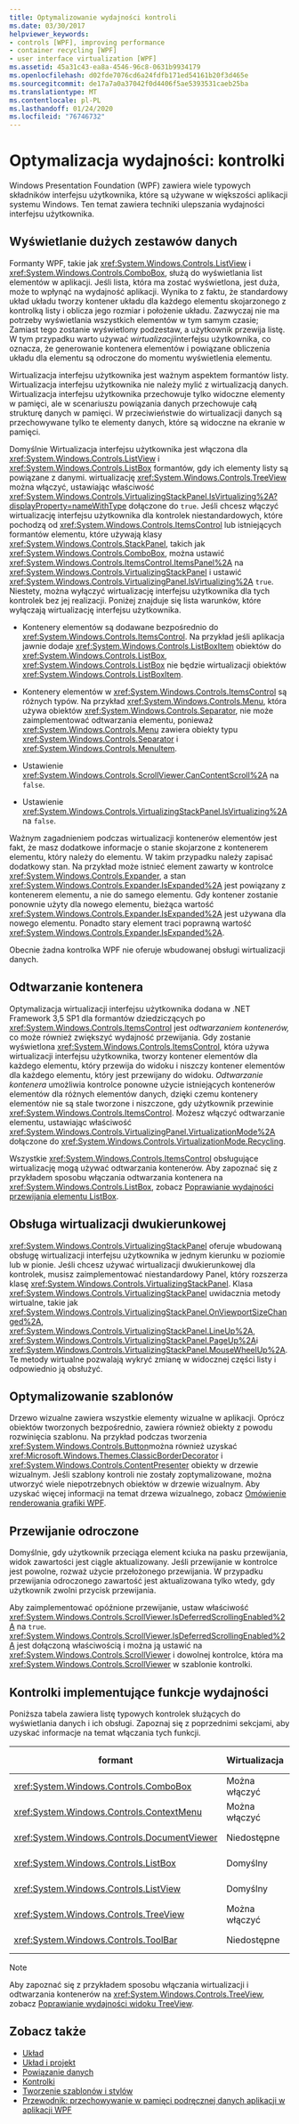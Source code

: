 ```yaml
---
title: Optymalizowanie wydajności kontroli
ms.date: 03/30/2017
helpviewer_keywords:
- controls [WPF], improving performance
- container recycling [WPF]
- user interface virtualization [WPF]
ms.assetid: 45a31c43-ea8a-4546-96c8-0631b9934179
ms.openlocfilehash: d02fde7076cd6a24fdfb171ed54161b20f3d465e
ms.sourcegitcommit: de17a7a0a37042f0d4406f5ae5393531caeb25ba
ms.translationtype: MT
ms.contentlocale: pl-PL
ms.lasthandoff: 01/24/2020
ms.locfileid: "76746732"
---
```

# <a name="optimizing-performance-controls"></a>Optymalizacja wydajności: kontrolki

Windows Presentation Foundation (WPF) zawiera wiele typowych składników interfejsu użytkownika, które są używane w większości aplikacji systemu Windows. Ten temat zawiera techniki ulepszania wydajności interfejsu użytkownika.

## <a name="displaying-large-data-sets"></a>Wyświetlanie dużych zestawów danych

Formanty WPF, takie jak <xref:System.Windows.Controls.ListView> i <xref:System.Windows.Controls.ComboBox>, służą do wyświetlania list elementów w aplikacji. Jeśli lista, która ma zostać wyświetlona, jest duża, może to wpłynąć na wydajność aplikacji. Wynika to z faktu, że standardowy układ układu tworzy kontener układu dla każdego elementu skojarzonego z kontrolką listy i oblicza jego rozmiar i położenie układu. Zazwyczaj nie ma potrzeby wyświetlania wszystkich elementów w tym samym czasie; Zamiast tego zostanie wyświetlony podzestaw, a użytkownik przewija listę. W tym przypadku warto używać *wirtualizacji*interfejsu użytkownika, co oznacza, że generowanie kontenera elementów i powiązane obliczenia układu dla elementu są odroczone do momentu wyświetlenia elementu.

Wirtualizacja interfejsu użytkownika jest ważnym aspektem formantów listy. Wirtualizacja interfejsu użytkownika nie należy mylić z wirtualizacją danych. Wirtualizacja interfejsu użytkownika przechowuje tylko widoczne elementy w pamięci, ale w scenariuszu powiązania danych przechowuje całą strukturę danych w pamięci. W przeciwieństwie do wirtualizacji danych są przechowywane tylko te elementy danych, które są widoczne na ekranie w pamięci.

Domyślnie Wirtualizacja interfejsu użytkownika jest włączona dla <xref:System.Windows.Controls.ListView> i <xref:System.Windows.Controls.ListBox> formantów, gdy ich elementy listy są powiązane z danymi. wirtualizację <xref:System.Windows.Controls.TreeView> można włączyć, ustawiając właściwość <xref:System.Windows.Controls.VirtualizingStackPanel.IsVirtualizing%2A?displayProperty=nameWithType> dołączone do `true`. Jeśli chcesz włączyć wirtualizację interfejsu użytkownika dla kontrolek niestandardowych, które pochodzą od <xref:System.Windows.Controls.ItemsControl> lub istniejących formantów elementu, które używają klasy <xref:System.Windows.Controls.StackPanel>, takich jak <xref:System.Windows.Controls.ComboBox>, można ustawić <xref:System.Windows.Controls.ItemsControl.ItemsPanel%2A> na <xref:System.Windows.Controls.VirtualizingStackPanel> i ustawić <xref:System.Windows.Controls.VirtualizingPanel.IsVirtualizing%2A> `true`. Niestety, można wyłączyć wirtualizację interfejsu użytkownika dla tych kontrolek bez jej realizacji. Poniżej znajduje się lista warunków, które wyłączają wirtualizację interfejsu użytkownika.

- Kontenery elementów są dodawane bezpośrednio do <xref:System.Windows.Controls.ItemsControl>. Na przykład jeśli aplikacja jawnie dodaje <xref:System.Windows.Controls.ListBoxItem> obiektów do <xref:System.Windows.Controls.ListBox>, <xref:System.Windows.Controls.ListBox> nie będzie wirtualizacji obiektów <xref:System.Windows.Controls.ListBoxItem>.

- Kontenery elementów w <xref:System.Windows.Controls.ItemsControl> są różnych typów. Na przykład <xref:System.Windows.Controls.Menu>, która używa obiektów <xref:System.Windows.Controls.Separator>, nie może zaimplementować odtwarzania elementu, ponieważ <xref:System.Windows.Controls.Menu> zawiera obiekty typu <xref:System.Windows.Controls.Separator> i <xref:System.Windows.Controls.MenuItem>.

- Ustawienie <xref:System.Windows.Controls.ScrollViewer.CanContentScroll%2A> na `false`.

- Ustawienie <xref:System.Windows.Controls.VirtualizingStackPanel.IsVirtualizing%2A> na `false`.

Ważnym zagadnieniem podczas wirtualizacji kontenerów elementów jest fakt, że masz dodatkowe informacje o stanie skojarzone z kontenerem elementu, który należy do elementu. W takim przypadku należy zapisać dodatkowy stan. Na przykład może istnieć element zawarty w kontrolce <xref:System.Windows.Controls.Expander>, a stan <xref:System.Windows.Controls.Expander.IsExpanded%2A> jest powiązany z kontenerem elementu, a nie do samego elementu. Gdy kontener zostanie ponownie użyty dla nowego elementu, bieżąca wartość <xref:System.Windows.Controls.Expander.IsExpanded%2A> jest używana dla nowego elementu. Ponadto stary element traci poprawną wartość <xref:System.Windows.Controls.Expander.IsExpanded%2A>.

Obecnie żadna kontrolka WPF nie oferuje wbudowanej obsługi wirtualizacji danych.

## <a name="container-recycling"></a>Odtwarzanie kontenera

Optymalizacja wirtualizacji interfejsu użytkownika dodana w .NET Framework 3,5 SP1 dla formantów dziedziczących po <xref:System.Windows.Controls.ItemsControl> jest *odtwarzaniem kontenerów,* co może również zwiększyć wydajność przewijania. Gdy zostanie wyświetlona <xref:System.Windows.Controls.ItemsControl>, która używa wirtualizacji interfejsu użytkownika, tworzy kontener elementów dla każdego elementu, który przewija do widoku i niszczy kontener elementów dla każdego elementu, który jest przewijany do widoku. *Odtwarzanie kontenera* umożliwia kontrolce ponowne użycie istniejących kontenerów elementów dla różnych elementów danych, dzięki czemu kontenery elementów nie są stale tworzone i niszczone, gdy użytkownik przewinie <xref:System.Windows.Controls.ItemsControl>. Możesz włączyć odtwarzanie elementu, ustawiając właściwość <xref:System.Windows.Controls.VirtualizingPanel.VirtualizationMode%2A> dołączone do <xref:System.Windows.Controls.VirtualizationMode.Recycling>.

Wszystkie <xref:System.Windows.Controls.ItemsControl> obsługujące wirtualizację mogą używać odtwarzania kontenerów. Aby zapoznać się z przykładem sposobu włączania odtwarzania kontenera na <xref:System.Windows.Controls.ListBox>, zobacz [Poprawianie wydajności przewijania elementu ListBox](../controls/how-to-improve-the-scrolling-performance-of-a-listbox.md).

## <a name="supporting-bidirectional-virtualization"></a>Obsługa wirtualizacji dwukierunkowej

<xref:System.Windows.Controls.VirtualizingStackPanel> oferuje wbudowaną obsługę wirtualizacji interfejsu użytkownika w jednym kierunku w poziomie lub w pionie. Jeśli chcesz używać wirtualizacji dwukierunkowej dla kontrolek, musisz zaimplementować niestandardowy Panel, który rozszerza klasę <xref:System.Windows.Controls.VirtualizingStackPanel>. Klasa <xref:System.Windows.Controls.VirtualizingStackPanel> uwidacznia metody wirtualne, takie jak <xref:System.Windows.Controls.VirtualizingStackPanel.OnViewportSizeChanged%2A>, <xref:System.Windows.Controls.VirtualizingStackPanel.LineUp%2A>, <xref:System.Windows.Controls.VirtualizingStackPanel.PageUp%2A>i <xref:System.Windows.Controls.VirtualizingStackPanel.MouseWheelUp%2A>. Te metody wirtualne pozwalają wykryć zmianę w widocznej części listy i odpowiednio ją obsłużyć.

## <a name="optimizing-templates"></a>Optymalizowanie szablonów

Drzewo wizualne zawiera wszystkie elementy wizualne w aplikacji. Oprócz obiektów tworzonych bezpośrednio, zawiera również obiekty z powodu rozwinięcia szablonu. Na przykład podczas tworzenia <xref:System.Windows.Controls.Button>można również uzyskać <xref:Microsoft.Windows.Themes.ClassicBorderDecorator> i <xref:System.Windows.Controls.ContentPresenter> obiekty w drzewie wizualnym. Jeśli szablony kontroli nie zostały zoptymalizowane, można utworzyć wiele niepotrzebnych obiektów w drzewie wizualnym. Aby uzyskać więcej informacji na temat drzewa wizualnego, zobacz [Omówienie renderowania grafiki WPF](../graphics-multimedia/wpf-graphics-rendering-overview.md).

## <a name="deferred-scrolling"></a>Przewijanie odroczone

Domyślnie, gdy użytkownik przeciąga element kciuka na pasku przewijania, widok zawartości jest ciągle aktualizowany. Jeśli przewijanie w kontrolce jest powolne, rozważ użycie przełożonego przewijania. W przypadku przewijania odroczonego zawartość jest aktualizowana tylko wtedy, gdy użytkownik zwolni przycisk przewijania.

Aby zaimplementować opóźnione przewijanie, ustaw właściwość <xref:System.Windows.Controls.ScrollViewer.IsDeferredScrollingEnabled%2A> na `true`. <xref:System.Windows.Controls.ScrollViewer.IsDeferredScrollingEnabled%2A> jest dołączoną właściwością i można ją ustawić na <xref:System.Windows.Controls.ScrollViewer> i dowolnej kontrolce, która ma <xref:System.Windows.Controls.ScrollViewer> w szablonie kontrolki.

## <a name="controls-that-implement-performance-features"></a>Kontrolki implementujące funkcje wydajności

Poniższa tabela zawiera listę typowych kontrolek służących do wyświetlania danych i ich obsługi. Zapoznaj się z poprzednimi sekcjami, aby uzyskać informacje na temat włączania tych funkcji.

|formant|Wirtualizacja|Odtwarzanie kontenera|Przewijanie odroczone|
|-------------|--------------------|-------------------------|------------------------|
|<xref:System.Windows.Controls.ComboBox>|Można włączyć|Można włączyć|Można włączyć|
|<xref:System.Windows.Controls.ContextMenu>|Można włączyć|Można włączyć|Można włączyć|
|<xref:System.Windows.Controls.DocumentViewer>|Niedostępne|Niedostępne|Można włączyć|
|<xref:System.Windows.Controls.ListBox>|Domyślny|Można włączyć|Można włączyć|
|<xref:System.Windows.Controls.ListView>|Domyślny|Można włączyć|Można włączyć|
|<xref:System.Windows.Controls.TreeView>|Można włączyć|Można włączyć|Można włączyć|
|<xref:System.Windows.Controls.ToolBar>|Niedostępne|Niedostępne|Można włączyć|

> [!NOTE]
> Aby zapoznać się z przykładem sposobu włączania wirtualizacji i odtwarzania kontenerów na <xref:System.Windows.Controls.TreeView>, zobacz [Poprawianie wydajności widoku TreeView](../controls/how-to-improve-the-performance-of-a-treeview.md).

## <a name="see-also"></a>Zobacz także

- [Układ](layout.md)
- [Układ i projekt](optimizing-performance-layout-and-design.md)
- [Powiązanie danych](optimizing-performance-data-binding.md)
- [Kontrolki](../controls/index.md)
- [Tworzenie szablonów i stylów](../../../desktop-wpf/fundamentals/styles-templates-overview.md)
- [Przewodnik: przechowywanie w pamięci podręcznej danych aplikacji w aplikacji WPF](walkthrough-caching-application-data-in-a-wpf-application.md)
